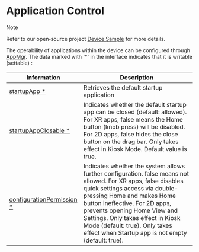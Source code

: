 # Application Control

> [!note]
> 
> Refer to our open‐source project [Device Sample](https://github.com/PlayForDreamDevelopers/DeviceSample-Unity) for more details.

The operability of applications within the device can be configured through [AppMgr](xref:YVR.Enterprise.Device.AppMgr). The data marked with '*' in the interface indicates that it is writable (settable) :

| Information                                                  | Description                                                 |
| ------------------------------------------------------------ | ----------------------------------------------------------- |
| [startupApp *](xref:YVR.Enterprise.Device.AppMgr.startupApp) | Retrieves the default startup application|
| [startupAppClosable *](xref:YVR.Enterprise.Device.AppMgr.startupAppClosable) | Indicates whether the default startup app can be closed (default: allowed).  For XR apps, false means the Home button (knob press) will be disabled.  For 2D apps, false hides the close button on the drag bar.  Only takes effect in Kiosk Mode. Default value is true. |
| [configurationPermission *](xref:YVR.Enterprise.Device.AppMgr.configurationPermission) | Indicates whether the system allows further configuration. false means not allowed.  For XR apps, false disables quick settings access via double-pressing Home and makes Home button ineffective.  For 2D apps, prevents opening Home View and Settings.  Only takes effect in Kiosk Mode (default: true).  Only takes effect when Startup app is not empty (default: true). |
